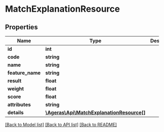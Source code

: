 # MatchExplanationResource

## Properties
Name | Type | Description | Notes
------------ | ------------- | ------------- | -------------
**id** | **int** |  | [optional] 
**code** | **string** |  | [optional] 
**name** | **string** |  | [optional] 
**feature_name** | **string** |  | [optional] 
**result** | **float** |  | [optional] 
**weight** | **float** |  | [optional] 
**score** | **float** |  | [optional] 
**attributes** | **string** |  | [optional] 
**details** | [**\Ageras\Api\MatchExplanationResource[]**](MatchExplanationResource.md) |  | [optional] 

[[Back to Model list]](../README.md#documentation-for-models) [[Back to API list]](../README.md#documentation-for-api-endpoints) [[Back to README]](../README.md)


